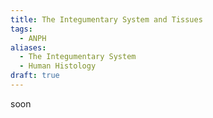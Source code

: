 ```yaml
---
title: The Integumentary System and Tissues
tags:
  - ANPH
aliases:
  - The Integumentary System
  - Human Histology
draft: true
---
```

soon